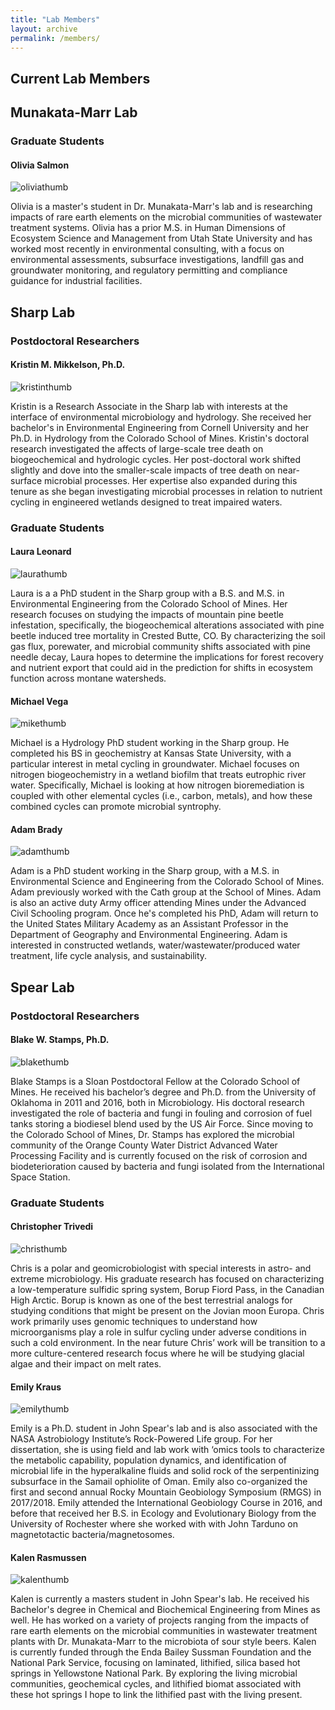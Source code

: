 ```yaml
---
title: "Lab Members"
layout: archive
permalink: /members/
---
```



## Current Lab Members

## Munakata-Marr Lab

### Graduate Students

#### Olivia Salmon

![oliviathumb](/images/osalmon_thumb.jpg)

Olivia is a master's student in Dr. Munakata-Marr's lab and is researching impacts of rare earth elements on the microbial communities of wastewater treatment systems. Olivia has a prior M.S. in Human Dimensions of Ecosystem Science and Management from Utah State University and has worked most recently in environmental consulting, with a focus on environmental assessments, subsurface investigations, landfill gas and groundwater monitoring, and regulatory permitting and compliance guidance for industrial facilities.

## Sharp Lab

### Postdoctoral Researchers

#### Kristin M. Mikkelson, Ph.D.

![kristinthumb](/images/km_thumb.jpg)

Kristin is a Research Associate in the Sharp lab with interests at the interface of environmental microbiology and hydrology. She received her bachelor's in Environmental Engineering from Cornell University and her Ph.D. in Hydrology from the Colorado School of Mines. Kristin's doctoral research investigated the affects of large-scale tree death on biogeochemical and hydrologic cycles. Her post-doctoral work shifted slightly and dove into the smaller-scale impacts of tree death on near-surface microbial processes. Her expertise also expanded during this tenure as she began investigating microbial processes in relation to nutrient cycling in engineered wetlands designed to treat impaired waters.

### Graduate Students

#### Laura Leonard

![laurathumb](/images/lleonard_thumb.jpg)

Laura is a a PhD student in the Sharp group with a B.S. and M.S. in Environmental Engineering from the Colorado School of Mines. Her research focuses on studying the impacts of mountain pine beetle infestation, specifically, the biogeochemical alterations associated with pine beetle induced tree mortality in Crested Butte, CO.  By characterizing the soil gas flux, porewater, and microbial community shifts associated with pine needle decay, Laura hopes to determine the implications for forest recovery and nutrient export that could aid in the prediction for shifts in ecosystem function across montane watersheds.

#### Michael Vega

![mikethumb](/images/mavega_thumb.jpg)

Michael is a Hydrology PhD student working in the Sharp group. He completed his BS in geochemistry at Kansas State University, with a particular interest in metal cycling in groundwater. Michael focuses on nitrogen biogeochemistry in a wetland biofilm that treats eutrophic river water.  Specifically, Michael is looking at how nitrogen bioremediation is coupled with other elemental cycles (i.e., carbon, metals), and how these combined cycles can promote microbial syntrophy. 

#### Adam Brady
![adamthumb](/images/Abrady_thumb.jpg)

Adam is a PhD student working in the Sharp group, with a M.S. in Environmental Science and Engineering from the Colorado School of Mines. Adam previously worked with the Cath group at the School of Mines. Adam is also an active duty Army officer attending Mines under the Advanced Civil Schooling program. Once he's completed his PhD, Adam will return to the United States Military Academy as an Assistant Professor in the Department of Geography and Environmental Engineering. Adam is interested in constructed wetlands, water/wastewater/produced water treatment, life cycle analysis, and sustainability.

## Spear Lab

### Postdoctoral Researchers

#### Blake W. Stamps, Ph.D.

![blakethumb](/images/bstamps_thumb.jpg)

Blake Stamps is a Sloan Postdoctoral Fellow at the Colorado School of Mines. He received his bachelor’s degree and Ph.D. from the University of Oklahoma in 2011 and 2016, both in Microbiology. His doctoral research investigated the role of bacteria and fungi in fouling and corrosion of fuel tanks storing a biodiesel blend used by the US Air Force. Since moving to the Colorado School of Mines, Dr. Stamps has explored the microbial community of the Orange County Water District Advanced Water Processing Facility and is currently focused on the risk of corrosion and biodeterioration caused by bacteria and fungi isolated from the International Space Station.

### Graduate Students

#### Christopher Trivedi

![christhumb](/images/ctrivedi_thumb.jpg)

Chris is a polar and geomicrobiologist with special interests in astro- and extreme microbiology. His graduate research has focused on characterizing a low-temperature sulfidic spring system, Borup Fiord Pass, in the Canadian High Arctic. Borup is known as one of the best terrestrial analogs for studying conditions that might be present on the Jovian moon Europa. Chris work primarily uses genomic techniques to understand how microorganisms play a role in sulfur cycling under adverse conditions in such a cold environment. In the near future Chris’ work will be transition to a more culture-centered research focus where he will be studying glacial algae and their impact on melt rates.

#### Emily Kraus

![emilythumb](/images/ekraus_thumb.jpg)

Emily is a Ph.D. student in John Spear's lab and is also associated with the NASA Astrobiology Institute’s Rock-Powered Life group. For her dissertation, she is using field and lab work with ‘omics tools to characterize the metabolic capability, population dynamics, and identification of microbial life in the hyperalkaline fluids and solid rock of the serpentinizing subsurface in the Samail ophiolite of Oman. Emily also co-organized the first and second annual Rocky Mountain Geobiology Symposium (RMGS) in 2017/2018. Emily attended the International Geobiology Course in 2016, and before that received her B.S. in Ecology and Evolutionary Biology from the University of Rochester where she worked with with John Tarduno on magnetotactic bacteria/magnetosomes.


#### Kalen Rasmussen

![kalenthumb](/images/kras_thumb.jpg)

Kalen is currently a masters student in John Spear's lab.  He received his Bachelor's degree in Chemical and Biochemical Engineering from Mines as well. He has worked on a variety of projects ranging from the impacts of rare earth elements on the microbial communities in wastewater treatment plants with Dr. Munakata-Marr to the microbiota of sour style beers. Kalen is currently funded through the Enda Bailey Sussman Foundation and the National Park Service, focusing on laminated, lithified, silica based hot springs in Yellowstone National Park. By exploring the living microbial communities, geochemical cycles, and lithified biomat associated with these hot springs I hope to link the lithified past with the living present. 